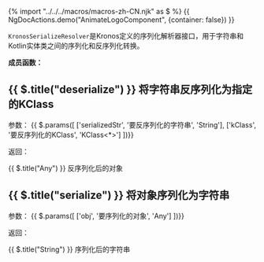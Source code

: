 {% import "../../../macros/macros-zh-CN.njk" as $ %}
{{ NgDocActions.demo("AnimateLogoComponent", {container: false}) }}

`KronosSerializeResolver`是Kronos定义的序列化解析器接口，用于字符串和Kotlin实体类之间的序列化和反序列化转换。

**成员函数：**

## {{ $.title("deserialize") }} 将字符串反序列化为指定的KClass

参数：
{{ $.params([
['serializedStr', '要反序列化的字符串', 'String'],
['kClass', '要反序列化的KClass', 'KClass<*>']
])}}

返回：

{{ $.title("Any") }} 反序列化后的对象

## {{ $.title("serialize") }} 将对象序列化为字符串

参数：
{{ $.params([
['obj', '要序列化的对象', 'Any']
])}}

返回：

{{ $.title("String") }} 序列化后的字符串


